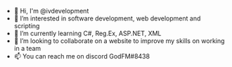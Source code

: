 - 👋 Hi, I'm @ivdevelopment
- 👀 I’m interested in software development, web development and scripting
- 🌱 I’m currently learning C#, Reg.Ex, ASP.NET, XML
- 💞️ I’m looking to collaborate on a website to improve my skills on working in a team
- 📫 You can reach me on discord GodFM#8438

<!---
ivdevelopment/ivdevelopment is a ✨ special ✨ repository because its `README.md` (this file) appears on your GitHub profile.
You can click the Preview link to take a look at your changes.
--->

